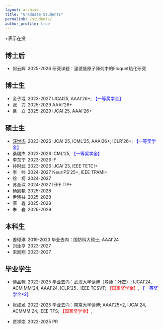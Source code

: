 ```yaml
---
layout: archive
title: "Graduate Students"
permalink: /students/
author_profile: true
---
```

+表示在投


博士后
------
* 何云辉&#8194;2025-2026 研究课题：里德堡原子阵列中的Floquet热化研究

博士生
------
* 金子堒&#8194;2023-2027 IJCAI25, AAAI'26+; <span style="color: #0000FF">【一等奖学金】</span>
* 张&#8195;力&#8194;2025-2029 AAAI'26+
* 吕&#8195;立&#8194;2025-2029 IJCAI'25, AAAI'26+

硕士生
------
* [汪世杰](jie019.github.io)&#8194;2023-2026 IJCAI'25, ICML'25, AAAI26+, ICLR'26+; <span style="color: #0000FF">【一等奖学金】</span>
* 桑瑞杰&#8194;2023-2026 ICML'25, <span style="color: #0000FF">【一等奖学金】</span>
* 李东宁&#8194;2023-2026 IF
* 孙时武&#8194;2023-2026 IJCAI'25, IEEE TETCI+
* 李&#8195;帅&#8194;2024-2027 NeurIPS'25+, IEEE TPAMI+
* 徐&#8195;柯&#8194;2024-2027
* 苏全琛&#8194;2024-2027 IEEE TIP+
* 杨凯艳&#8194;2025-2028
* 尹晓柱&#8194;2025-2028
* 唐&#8195;鑫&#8194;2025-2028
* 朱&#8195;岩&#8194;2026-2029


本科生
------
* 姜璋琪&#8194;2019-2023 毕业去向：国防科大硕士; AAAI'24
* 刘泳亨&#8194;2023-2027
* 宋凯翔&#8194;2023-2027


毕业学生
------
* 傅品翰&#8194;2022-2025 毕业去向：武汉大学读博（导师：[叶芒](https://marswhu.github.io/index.html)）; IJCAI'24, ACM MM'24, AAAI'24, ICLR'25，IEEE TCSVT; <span style="color: #FF0000">【国家奖学金】</span>, <span style="color: #0000FF">【一等奖学金*2】</span>
* 张成龙&#8194;2022-2025 毕业去向：南京大学读博; AAAI'25*2, IJCAI'24, ACMMM'24, IEEE TFS; <span style="color: #FF0000">【国家奖学金】</span>,
* 贾祥崇&#8194;2022-2025 PR


  <!--
&#160; 空一格
&#8194; 空两格
&#8195; 空四格
注意：不要漏掉分号
-->













